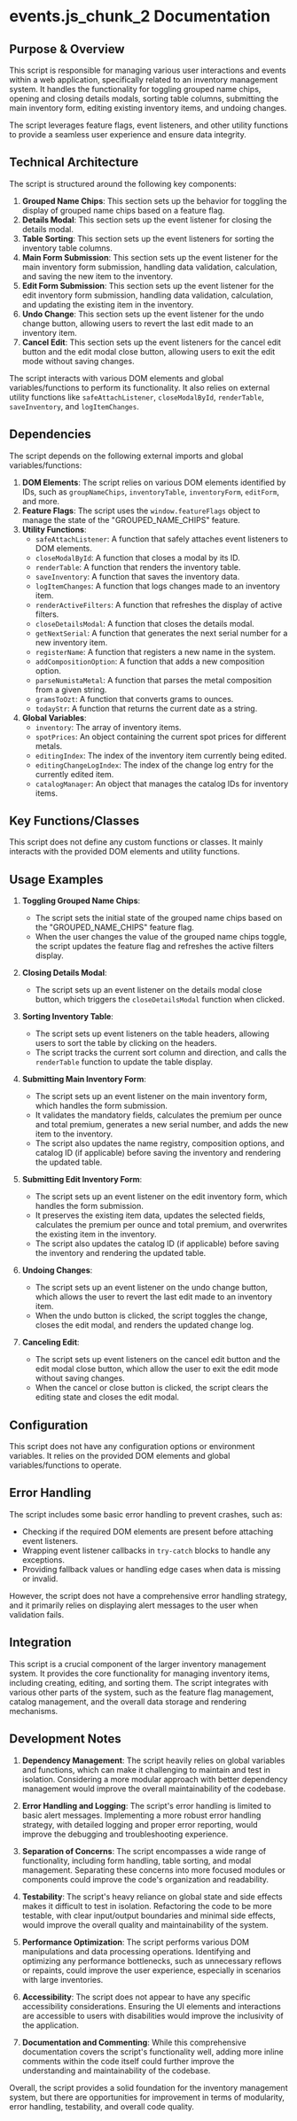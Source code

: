# events.js_chunk_2 Documentation

## Purpose & Overview

This script is responsible for managing various user interactions and events within a web application, specifically related to an inventory management system. It handles the functionality for toggling grouped name chips, opening and closing details modals, sorting table columns, submitting the main inventory form, editing existing inventory items, and undoing changes.

The script leverages feature flags, event listeners, and other utility functions to provide a seamless user experience and ensure data integrity.

## Technical Architecture

The script is structured around the following key components:

1. **Grouped Name Chips**: This section sets up the behavior for toggling the display of grouped name chips based on a feature flag.
2. **Details Modal**: This section sets up the event listener for closing the details modal.
3. **Table Sorting**: This section sets up the event listeners for sorting the inventory table columns.
4. **Main Form Submission**: This section sets up the event listener for the main inventory form submission, handling data validation, calculation, and saving the new item to the inventory.
5. **Edit Form Submission**: This section sets up the event listener for the edit inventory form submission, handling data validation, calculation, and updating the existing item in the inventory.
6. **Undo Change**: This section sets up the event listener for the undo change button, allowing users to revert the last edit made to an inventory item.
7. **Cancel Edit**: This section sets up the event listeners for the cancel edit button and the edit modal close button, allowing users to exit the edit mode without saving changes.

The script interacts with various DOM elements and global variables/functions to perform its functionality. It also relies on external utility functions like `safeAttachListener`, `closeModalById`, `renderTable`, `saveInventory`, and `logItemChanges`.

## Dependencies

The script depends on the following external imports and global variables/functions:

1. **DOM Elements**: The script relies on various DOM elements identified by IDs, such as `groupNameChips`, `inventoryTable`, `inventoryForm`, `editForm`, and more.
2. **Feature Flags**: The script uses the `window.featureFlags` object to manage the state of the "GROUPED_NAME_CHIPS" feature.
3. **Utility Functions**:
   - `safeAttachListener`: A function that safely attaches event listeners to DOM elements.
   - `closeModalById`: A function that closes a modal by its ID.
   - `renderTable`: A function that renders the inventory table.
   - `saveInventory`: A function that saves the inventory data.
   - `logItemChanges`: A function that logs changes made to an inventory item.
   - `renderActiveFilters`: A function that refreshes the display of active filters.
   - `closeDetailsModal`: A function that closes the details modal.
   - `getNextSerial`: A function that generates the next serial number for a new inventory item.
   - `registerName`: A function that registers a new name in the system.
   - `addCompositionOption`: A function that adds a new composition option.
   - `parseNumistaMetal`: A function that parses the metal composition from a given string.
   - `gramsToOzt`: A function that converts grams to ounces.
   - `todayStr`: A function that returns the current date as a string.
1. **Global Variables**:
   - `inventory`: The array of inventory items.
   - `spotPrices`: An object containing the current spot prices for different metals.
   - `editingIndex`: The index of the inventory item currently being edited.
   - `editingChangeLogIndex`: The index of the change log entry for the currently edited item.
   - `catalogManager`: An object that manages the catalog IDs for inventory items.

## Key Functions/Classes

This script does not define any custom functions or classes. It mainly interacts with the provided DOM elements and utility functions.

## Usage Examples

1. **Toggling Grouped Name Chips**:
   - The script sets the initial state of the grouped name chips based on the "GROUPED_NAME_CHIPS" feature flag.
   - When the user changes the value of the grouped name chips toggle, the script updates the feature flag and refreshes the active filters display.

1. **Closing Details Modal**:
   - The script sets up an event listener on the details modal close button, which triggers the `closeDetailsModal` function when clicked.

1. **Sorting Inventory Table**:
   - The script sets up event listeners on the table headers, allowing users to sort the table by clicking on the headers.
   - The script tracks the current sort column and direction, and calls the `renderTable` function to update the table display.

1. **Submitting Main Inventory Form**:
   - The script sets up an event listener on the main inventory form, which handles the form submission.
   - It validates the mandatory fields, calculates the premium per ounce and total premium, generates a new serial number, and adds the new item to the inventory.
   - The script also updates the name registry, composition options, and catalog ID (if applicable) before saving the inventory and rendering the updated table.

1. **Submitting Edit Inventory Form**:
   - The script sets up an event listener on the edit inventory form, which handles the form submission.
   - It preserves the existing item data, updates the selected fields, calculates the premium per ounce and total premium, and overwrites the existing item in the inventory.
   - The script also updates the catalog ID (if applicable) before saving the inventory and rendering the updated table.

1. **Undoing Changes**:
   - The script sets up an event listener on the undo change button, which allows the user to revert the last edit made to an inventory item.
   - When the undo button is clicked, the script toggles the change, closes the edit modal, and renders the updated change log.

1. **Canceling Edit**:
   - The script sets up event listeners on the cancel edit button and the edit modal close button, which allow the user to exit the edit mode without saving changes.
   - When the cancel or close button is clicked, the script clears the editing state and closes the edit modal.

## Configuration

This script does not have any configuration options or environment variables. It relies on the provided DOM elements and global variables/functions to operate.

## Error Handling

The script includes some basic error handling to prevent crashes, such as:

- Checking if the required DOM elements are present before attaching event listeners.
- Wrapping event listener callbacks in `try-catch` blocks to handle any exceptions.
- Providing fallback values or handling edge cases when data is missing or invalid.

However, the script does not have a comprehensive error handling strategy, and it primarily relies on displaying alert messages to the user when validation fails.

## Integration

This script is a crucial component of the larger inventory management system. It provides the core functionality for managing inventory items, including creating, editing, and sorting them. The script integrates with various other parts of the system, such as the feature flag management, catalog management, and the overall data storage and rendering mechanisms.

## Development Notes

1. **Dependency Management**: The script heavily relies on global variables and functions, which can make it challenging to maintain and test in isolation. Considering a more modular approach with better dependency management would improve the overall maintainability of the codebase.

1. **Error Handling and Logging**: The script's error handling is limited to basic alert messages. Implementing a more robust error handling strategy, with detailed logging and proper error reporting, would improve the debugging and troubleshooting experience.

1. **Separation of Concerns**: The script encompasses a wide range of functionality, including form handling, table sorting, and modal management. Separating these concerns into more focused modules or components could improve the code's organization and readability.

1. **Testability**: The script's heavy reliance on global state and side effects makes it difficult to test in isolation. Refactoring the code to be more testable, with clear input/output boundaries and minimal side effects, would improve the overall quality and maintainability of the system.

1. **Performance Optimization**: The script performs various DOM manipulations and data processing operations. Identifying and optimizing any performance bottlenecks, such as unnecessary reflows or repaints, could improve the user experience, especially in scenarios with large inventories.

1. **Accessibility**: The script does not appear to have any specific accessibility considerations. Ensuring the UI elements and interactions are accessible to users with disabilities would improve the inclusivity of the application.

1. **Documentation and Commenting**: While this comprehensive documentation covers the script's functionality well, adding more inline comments within the code itself could further improve the understanding and maintainability of the codebase.

Overall, the script provides a solid foundation for the inventory management system, but there are opportunities for improvement in terms of modularity, error handling, testability, and overall code quality.

